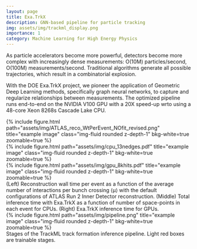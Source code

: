 ```yaml
---
layout: page
title: Exa.TrkX
description: GNN-based pipeline for particle tracking
img: assets/img/trackml_display.png
importance: 1
category: Machine Learning for High Energy Physics
---
```


As particle accelerators become more powerful, detectors become more complex with increasingly dense measurements: O(10M) particles/second, O(100M) measurements/second. Traditional algorithms generate all possible trajectories, which result in a combinatorial explosion.

With the DOE Exa.TrkX project, we pioneer the application of Geometric Deep Learning methods, specifically graph neural networks, to capture and regularize relationships between measurements. The optimized pipeline runs end-to-end on the NVIDIA V100 GPU with a 20X speed-up wrto using a 48-core Xeon 8268s Cascade Lake CPU.

<div class="row">
    <div class="col-sm mt-3 mt-md-0">
        {% include figure.html path="assets/img/ATLAS_reco_WtPerEvent_NOfit_revised.png" title="example image" class="img-fluid rounded z-depth-1" bkg-white=true zoomable=true %}
    </div>
    <div class="col-sm mt-3 mt-md-0">
        {% include figure.html path="assets/img/cpu_13nedges.pdf" title="example image" class="img-fluid rounded z-depth-1" bkg-white=true zoomable=true %}
    </div>
    <div class="col-sm mt-3 mt-md-0">
        {% include figure.html path="assets/img/gpu_8khits.pdf" title="example image" class="img-fluid rounded z-depth-1" bkg-white=true zoomable=true %}
    </div>
</div>
<div class="caption">
    (Left) Reconstruction wall time per event as a function of the average number of interactions per bunch crossing ⟨μ⟩ with the default configurations of ATLAS Run 2 Inner Detector reconstruction. (Middle) Total inference time with Exa.TrkX as a function of number of space-points in each event for CPUs. (Right) Exa.TrkX inference time for GPUs.
</div>
<div class="row">
    <div class="col-sm mt-3 mt-md-0">
        {% include figure.html path="assets/img/pipeline.png" title="example image" class="img-fluid rounded z-depth-1" bkg-white=true zoomable=true %}
    </div>
</div>
<div class="caption">
    Stages of the TrackML track formation inference pipeline. Light red boxes are trainable stages.
</div>

